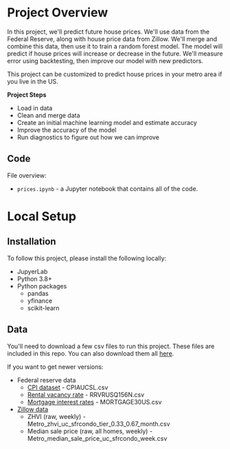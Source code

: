 # Project Overview

In this project, we'll predict future house prices.  We'll use data from the Federal Reserve, along with house price data from Zillow.  We'll merge and combine this data, then use it to train a random forest model.  The model will predict if house prices will increase or decrease in the future.  We'll measure error using backtesting, then improve our model with new predictors.

This project can be customized to predict house prices in your metro area if you live in the US.

**Project Steps**

* Load in data
* Clean and merge data
* Create an initial machine learning model and estimate accuracy
* Improve the accuracy of the model
* Run diagnostics to figure out how we can improve

## Code

File overview:

* `prices.ipynb` - a Jupyter notebook that contains all of the code.

# Local Setup

## Installation

To follow this project, please install the following locally:

* JupyerLab
* Python 3.8+
* Python packages
    * pandas
    * yfinance
    * scikit-learn

## Data

You'll need to download a few csv files to run this project.  These files are included in this repo.  You can also download them all [here](https://drive.google.com/uc?export=download&id=1HlHw_JyRckfPOlwwxUHS-sdDqfZQ732p).

If you want to get newer versions:

* Federal reserve data
    * [CPI dataset](https://fred.stlouisfed.org/series/CPIAUCSL) - CPIAUCSL.csv
    * [Rental vacancy rate](https://fred.stlouisfed.org/series/RRVRUSQ156N) - RRVRUSQ156N.csv
    * [Mortgage interest rates](https://fred.stlouisfed.org/series/MORTGAGE30US) - MORTGAGE30US.csv
* [Zillow data](https://www.zillow.com/research/data/)
    * ZHVI (raw, weekly) - Metro_zhvi_uc_sfrcondo_tier_0.33_0.67_month.csv
    * Median sale price (raw, all homes, weekly) - Metro_median_sale_price_uc_sfrcondo_week.csv

